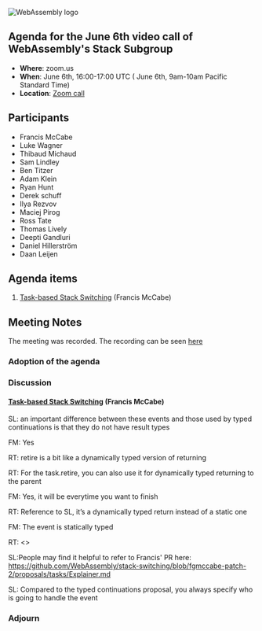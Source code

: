 ![WebAssembly logo](/images/WebAssembly.png)

## Agenda for the June 6th video call of WebAssembly's Stack Subgroup

- **Where**: zoom.us
- **When**:  June 6th, 16:00-17:00 UTC ( June 6th, 9am-10am Pacific Standard Time)
- **Location**: [Zoom call](https://zoom.us/j/91846860726?pwd=NVVNVmpvRVVFQkZTVzZ1dTFEcXgrdz09)


## Participants
 * Francis McCabe
 * Luke Wagner
 * Thibaud Michaud
 * Sam Lindley
 * Ben Titzer
 * Adam Klein
 * Ryan Hunt
 * Derek schuff
 * Ilya Rezvov
 * Maciej Pirog
 * Ross Tate
 * Thomas Lively
 * Deepti Gandluri
 * Daniel Hillerström
 * Daan Leijen


## Agenda items

1. [Task-based Stack Switching](https://docs.google.com/presentation/d/1veLRa4d4B0dM3BU_8A39A1uu1bBFH_05GaWphF_4otQ) (Francis McCabe)

## Meeting Notes

The meeting was recorded. The recording can be seen [here](https://us02web.zoom.us/rec/share/N_XRZZxfO-8iMYXcgkXKwFDiztmksHgztZxJx4SaVkyVC15Qw9X4j4l4EnkBtdn-.8JerSK6uwuUnzoaR?startTime=1654531459000)

### Adoption of the agenda

### Discussion

#### [Task-based Stack Switching](https://docs.google.com/presentation/d/1veLRa4d4B0dM3BU_8A39A1uu1bBFH_05GaWphF_4otQ) (Francis McCabe)

SL: an important difference between these events and those used by typed continuations is that they do not have result types

FM: Yes

RT: retire is a bit like a dynamically typed version of returning

RT: For the task.retire, you can also use it for dynamically typed returning to the parent

FM: Yes, it will be everytime you want to finish

RT: Reference to SL, it’s a dynamically typed return instead of a static one 

FM: The event is statically typed

RT: <>

SL<in chat>:People may find it helpful to refer to Francis' PR here: https://github.com/WebAssembly/stack-switching/blob/fgmccabe-patch-2/proposals/tasks/Explainer.md

SL: Compared to the typed continuations proposal, you always specify who is going to handle the event


### Adjourn

